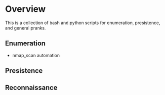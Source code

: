 # Overview

This is a collection of bash and python scripts for enumeration, presistence, and general pranks.

## Enumeration
- nmap_scan automation

## Presistence

## Reconnaissance

